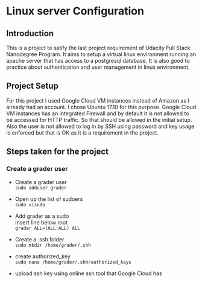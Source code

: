 # Linux server Configuration

## Introduction

This is a project to satify the last project requirement of Udacity Full Stack Nanodegree Program. It aims to setup a virtual linux environment running an apache server that has access to a postgresql database. It is also good to practice about authentication and user management in linux environment. 

## Project Setup

For this project I used Google Cloud VM instances instead of Amazon as I already had an account. I chose Ubuntu 17.10 for this purpose. Google Cloud VM instances has an integrated Firewall and by default it is not allowed to be accessed for HTTP traffic. So that should be allowed in the initial setup. Also the user is not allowed to log in by SSH using password and key usage is enforced but that is OK as it is a requirement in the project.

## Steps taken for the project

### Create a grader user
 * Create a grader user   
 `sudo adduser grader`  
 * Open up the list of sudoers  
 `sudo visudo`
 * Add grader as a sudo   
  insert line below root  
  `grader ALL=(ALL:ALL) ALL`
 * Create a .ssh folder  
 `sudo mkdir /home/grader/.shh` 
 * create authorized_key  
 `sudo nano /home/grader/.shh/authorized_keys`
 
 
* upload ssh key using online ssh tool that Google Cloud has
